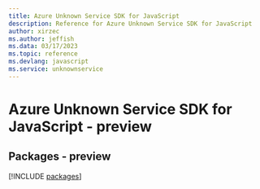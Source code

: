 ```yaml
---
title: Azure Unknown Service SDK for JavaScript
description: Reference for Azure Unknown Service SDK for JavaScript
author: xirzec
ms.author: jeffish
ms.data: 03/17/2023
ms.topic: reference
ms.devlang: javascript
ms.service: unknownservice
---
```

# Azure Unknown Service SDK for JavaScript - preview
## Packages - preview
[!INCLUDE [packages](unknown-service-index.md)]